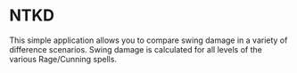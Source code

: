 NTKD
====

This simple application allows you to compare swing damage in a variety of
difference scenarios. Swing damage is calculated for all levels of the various
Rage/Cunning spells.